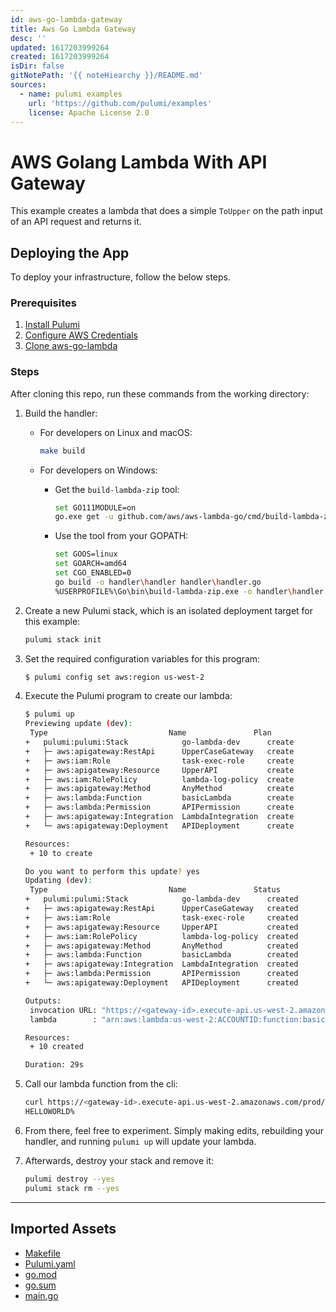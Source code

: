 ```yaml
---
id: aws-go-lambda-gateway
title: Aws Go Lambda Gateway
desc: ''
updated: 1617203999264
created: 1617203999264
isDir: false
gitNotePath: '{{ noteHiearchy }}/README.md'
sources:
  - name: pulumi examples
    url: 'https://github.com/pulumi/examples'
    license: Apache License 2.0
---
```

# AWS Golang Lambda With API Gateway

This example creates a lambda that does a simple `ToUpper` on the path input of an API request and returns it.

## Deploying the App

To deploy your infrastructure, follow the below steps.

### Prerequisites

1. [Install Pulumi](https://www.pulumi.com/docs/get-started/install/)
2. [Configure AWS Credentials](https://www.pulumi.com/docs/intro/cloud-providers/aws/setup/)
3. [Clone aws-go-lambda](https://github.com/aws/aws-lambda-go)

### Steps

After cloning this repo, run these commands from the working directory:

1. Build the handler:

   - For developers on Linux and macOS:

     ```bash
     make build
     ```
   - For developers on Windows:

     - Get the `build-lambda-zip` tool:

       ```bash
       set GO111MODULE=on
       go.exe get -u github.com/aws/aws-lambda-go/cmd/build-lambda-zip
       ```

     - Use the tool from your GOPATH:
       ```bash
       set GOOS=linux
       set GOARCH=amd64
       set CGO_ENABLED=0
       go build -o handler\handler handler\handler.go
       %USERPROFILE%\Go\bin\build-lambda-zip.exe -o handler\handler.zip handler\handler
       ```


2. Create a new Pulumi stack, which is an isolated deployment target for this example:

   ```bash
   pulumi stack init
   ```

3. Set the required configuration variables for this program:
   ```bash
   $ pulumi config set aws:region us-west-2
   ```

4. Execute the Pulumi program to create our lambda:

   ```bash
   $ pulumi up                              
   Previewing update (dev):
   	Type                           Name               Plan       
   +   pulumi:pulumi:Stack            go-lambda-dev      create     
   +   ├─ aws:apigateway:RestApi      UpperCaseGateway   create     
   +   ├─ aws:iam:Role                task-exec-role     create     
   +   ├─ aws:apigateway:Resource     UpperAPI           create     
   +   ├─ aws:iam:RolePolicy          lambda-log-policy  create     
   +   ├─ aws:apigateway:Method       AnyMethod          create     
   +   ├─ aws:lambda:Function         basicLambda        create     
   +   ├─ aws:lambda:Permission       APIPermission      create     
   +   ├─ aws:apigateway:Integration  LambdaIntegration  create     
   +   └─ aws:apigateway:Deployment   APIDeployment      create     

   Resources:
   	+ 10 to create

   Do you want to perform this update? yes
   Updating (dev):
   	Type                           Name               Status      
   +   pulumi:pulumi:Stack            go-lambda-dev      created     
   +   ├─ aws:apigateway:RestApi      UpperCaseGateway   created     
   +   ├─ aws:iam:Role                task-exec-role     created     
   +   ├─ aws:apigateway:Resource     UpperAPI           created     
   +   ├─ aws:iam:RolePolicy          lambda-log-policy  created     
   +   ├─ aws:apigateway:Method       AnyMethod          created     
   +   ├─ aws:lambda:Function         basicLambda        created     
   +   ├─ aws:apigateway:Integration  LambdaIntegration  created     
   +   ├─ aws:lambda:Permission       APIPermission      created     
   +   └─ aws:apigateway:Deployment   APIDeployment      created     

   Outputs:
   	invocation URL: "https://<gateway-id>.execute-api.us-west-2.amazonaws.com/prod/{message}"
   	lambda        : "arn:aws:lambda:us-west-2:ACCOUNTID:function:basicLambda-75711af"

   Resources:
   	+ 10 created

   Duration: 29s
   ```

5. Call our lambda function from the cli:

   ```bash
   curl https://<gateway-id>.execute-api.us-west-2.amazonaws.com/prod/helloworld   
   HELLOWORLD% 
   ```

6. From there, feel free to experiment. Simply making edits, rebuilding your handler, and running `pulumi up` will update your lambda.

7. Afterwards, destroy your stack and remove it:

   ```bash
   pulumi destroy --yes
   pulumi stack rm --yes
   ```

* * *

## Imported Assets

- [Makefile](/assets/makefile)
- [Pulumi.yaml](/assets/pulumi.yaml)
- [go.mod](/assets/go.mod)
- [go.sum](/assets/go.sum)
- [main.go](/assets/main.go)

